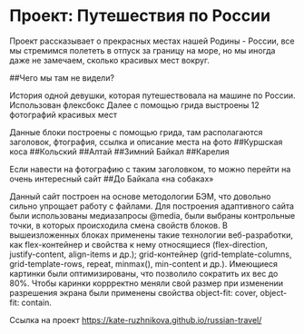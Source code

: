 # Проект: Путешествия по России

Проект рассказывает о прекрасных местах нашей Родины - России, все мы стремимся полететь в отпуск за границу на море, но мы иногда даже не замечаем, сколько красивых мест вокруг.

##Чего мы там не видели?

История одной девушки, которая путешествовала на машине по России. Использован флексбокс 
Далее с помощью грида выстроены 12 фотографий красивых мест

Данные блоки построены с помощью грида, там располагаются заголовок, фтография, ссылка и описание места на фото
##Куршская коса
##Кольский
##Алтай
##Зимний Байкал
##Карелия

Если навести на фотографию с таким заголовком, то можно перейти на очень интересный сайт
##До Байкала «на собаках»

Данный сайт построен на основе методологии БЭМ, что довольно сильно упрощает работу с файлами. Для построения адаптивного сайта были использованы медиазапросы @media, были выбраны контрольные точки, в которых происходила смена свойств блоков.
В вышеизложенных блоках применены такие технологии веб-разработки, как flex-контейнер и свойства к нему относящиеся (flex-direction, justify-content, align-items и др.); grid-контейнер (grid-template-columns, grid-template-rows, repeat, minmax(), min-content и др.). 
Имеющиеся картинки были оптимизированы, что позволило сократить их вес до 80%. Чтобы каринки коррректно меняли свой размер при изменении разрешения экрана были применены свойства object-fit: cover, object-fit: contain.

Ссылка на проект
https://kate-ruzhnikova.github.io/russian-travel/

